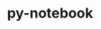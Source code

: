---
title: "py-notebook"
layout: cache
categories: [package, develop]
meta: {"compilers": ["gcc@=11.4.0", "gcc@=9.4.0", "oneapi@=2024.2.1"], "num_specs": 79, "num_specs_by_stack": {"e4s": 29, "e4s-neoverse-v2": 12, "e4s-neoverse_v1": 9, "e4s-oneapi": 21, "e4s-power": 8, "root": 79}, "oss": ["ubuntu20.04", "ubuntu22.04"], "platforms": ["linux"], "stacks": ["e4s", "e4s-neoverse-v2", "e4s-neoverse_v1", "e4s-oneapi", "e4s-power", "root"], "targets": ["neoverse_v1", "neoverse_v2", "ppc64le", "x86_64_v3"], "versions": ["6.4.12", "6.5.4"]}
spec_details: [{"compiler": "gcc@=9.4.0", "hash": "22qnpxyyilo4kcudxokat73va2dsnzis", "os": "ubuntu20.04", "platform": "linux", "size": "-", "stacks": ["e4s-power", "root"], "target": "ppc64le", "variants": ["build_system=python_pip"], "versions": ["6.4.12"]}, {"compiler": "oneapi@=2024.2.1", "hash": "26pav7cp4ihjmpuq5wz2hgip6vd7zcy6", "os": "ubuntu22.04", "platform": "linux", "size": "-", "stacks": ["e4s-oneapi", "root"], "target": "x86_64_v3", "variants": ["build_system=python_pip"], "versions": ["6.5.4"]}, {"compiler": "gcc@=11.4.0", "hash": "2ec62azixuerehvycvz6dp7gduf4ralc", "os": "ubuntu22.04", "platform": "linux", "size": "-", "stacks": ["e4s", "root"], "target": "x86_64_v3", "variants": ["build_system=python_pip"], "versions": ["6.5.4"]}, {"compiler": "oneapi@=2024.2.1", "hash": "34b6n2er3tszu3sbwc5uj3pwu7o6l53g", "os": "ubuntu22.04", "platform": "linux", "size": "-", "stacks": ["e4s-oneapi", "root"], "target": "x86_64_v3", "variants": ["build_system=python_pip"], "versions": ["6.5.4"]}, {"compiler": "gcc@=11.4.0", "hash": "3d53ytr76ztub333qc2vihti2bz4g4qu", "os": "ubuntu22.04", "platform": "linux", "size": "-", "stacks": ["e4s-neoverse_v1", "root"], "target": "neoverse_v1", "variants": ["build_system=python_pip"], "versions": ["6.5.4"]}, {"compiler": "gcc@=11.4.0", "hash": "3giy3chdibo3obpzmy6rllcgwxfp567o", "os": "ubuntu22.04", "platform": "linux", "size": "-", "stacks": ["e4s-neoverse-v2", "root"], "target": "neoverse_v2", "variants": ["build_system=python_pip"], "versions": ["6.5.4"]}, {"compiler": "gcc@=11.4.0", "hash": "5b2t2qra2vsvlxnnceurwtg64d4w3wx7", "os": "ubuntu22.04", "platform": "linux", "size": "-", "stacks": ["e4s-neoverse_v1", "root"], "target": "neoverse_v1", "variants": ["build_system=python_pip"], "versions": ["6.5.4"]}, {"compiler": "gcc@=11.4.0", "hash": "5czajxhgro7raqlkt37kcbtoxgck7c7x", "os": "ubuntu22.04", "platform": "linux", "size": "-", "stacks": ["e4s", "root"], "target": "x86_64_v3", "variants": ["build_system=python_pip"], "versions": ["6.5.4"]}, {"compiler": "gcc@=11.4.0", "hash": "6eiqogpq6gyya2wuirv5svptouhv62kn", "os": "ubuntu22.04", "platform": "linux", "size": "-", "stacks": ["e4s-neoverse-v2", "root"], "target": "neoverse_v2", "variants": ["build_system=python_pip"], "versions": ["6.5.4"]}, {"compiler": "gcc@=11.4.0", "hash": "6f5u22bbdbadkechihtkf4y6k2ieafts", "os": "ubuntu22.04", "platform": "linux", "size": "-", "stacks": ["e4s-neoverse_v1", "root"], "target": "neoverse_v1", "variants": ["build_system=python_pip"], "versions": ["6.5.4"]}, {"compiler": "gcc@=11.4.0", "hash": "6f6hxesdp63l5o5ootc5k44lpqqpjgrk", "os": "ubuntu22.04", "platform": "linux", "size": "-", "stacks": ["e4s", "root"], "target": "x86_64_v3", "variants": ["build_system=python_pip"], "versions": ["6.5.4"]}, {"compiler": "gcc@=11.4.0", "hash": "6zrfe5flyi6fhy5aitxezldk7e7g2k72", "os": "ubuntu22.04", "platform": "linux", "size": "-", "stacks": ["e4s", "root"], "target": "x86_64_v3", "variants": ["build_system=python_pip"], "versions": ["6.5.4"]}, {"compiler": "oneapi@=2024.2.1", "hash": "75fheyr27q4fh5x7gela5xfz2vv4hp5y", "os": "ubuntu22.04", "platform": "linux", "size": "-", "stacks": ["e4s-oneapi", "root"], "target": "x86_64_v3", "variants": ["build_system=python_pip"], "versions": ["6.4.12"]}, {"compiler": "oneapi@=2024.2.1", "hash": "agbhdxixuneafuy4zm7mfek2zf3xp5nn", "os": "ubuntu22.04", "platform": "linux", "size": "-", "stacks": ["e4s-oneapi", "root"], "target": "x86_64_v3", "variants": ["build_system=python_pip"], "versions": ["6.4.12"]}, {"compiler": "gcc@=11.4.0", "hash": "bg5e3kzfryhph4ej6clsbk6rry32a5uk", "os": "ubuntu22.04", "platform": "linux", "size": "-", "stacks": ["e4s-neoverse-v2", "root"], "target": "neoverse_v2", "variants": ["build_system=python_pip"], "versions": ["6.5.4"]}, {"compiler": "gcc@=11.4.0", "hash": "bvvvcwlqcyj7g563bndvsf3uouendjnk", "os": "ubuntu22.04", "platform": "linux", "size": "-", "stacks": ["e4s", "root"], "target": "x86_64_v3", "variants": ["build_system=python_pip"], "versions": ["6.5.4"]}, {"compiler": "oneapi@=2024.2.1", "hash": "bx4qz2o5ovocquqtx6wtgadeturnhrfa", "os": "ubuntu22.04", "platform": "linux", "size": "-", "stacks": ["e4s-oneapi", "root"], "target": "x86_64_v3", "variants": ["build_system=python_pip"], "versions": ["6.5.4"]}, {"compiler": "gcc@=11.4.0", "hash": "dkzxnegqbbndxt3vl3sctfrcafo32alb", "os": "ubuntu22.04", "platform": "linux", "size": "-", "stacks": ["e4s", "root"], "target": "x86_64_v3", "variants": ["build_system=python_pip"], "versions": ["6.5.4"]}, {"compiler": "gcc@=11.4.0", "hash": "ea2ugodjzmfzfcojfz2o32crdagb7jwp", "os": "ubuntu22.04", "platform": "linux", "size": "-", "stacks": ["e4s", "root"], "target": "x86_64_v3", "variants": ["build_system=python_pip"], "versions": ["6.5.4"]}, {"compiler": "gcc@=11.4.0", "hash": "edf2qn3wggsqjrtxmhj2hbr6bc22ngvi", "os": "ubuntu22.04", "platform": "linux", "size": "-", "stacks": ["e4s", "root"], "target": "x86_64_v3", "variants": ["build_system=python_pip"], "versions": ["6.5.4"]}, {"compiler": "gcc@=9.4.0", "hash": "f6m5runisr24rxzlrmwmlvqec3av6kn3", "os": "ubuntu20.04", "platform": "linux", "size": "-", "stacks": ["e4s-power", "root"], "target": "ppc64le", "variants": ["build_system=python_pip"], "versions": ["6.5.4"]}, {"compiler": "gcc@=11.4.0", "hash": "fj3hz7brfksm62umjoqvlu6hvsjxkoyv", "os": "ubuntu22.04", "platform": "linux", "size": "-", "stacks": ["e4s", "root"], "target": "x86_64_v3", "variants": ["build_system=python_pip"], "versions": ["6.5.4"]}, {"compiler": "gcc@=11.4.0", "hash": "fkibcwu22qewfkrgmnk5snt72ipomoi2", "os": "ubuntu22.04", "platform": "linux", "size": "-", "stacks": ["e4s", "root"], "target": "x86_64_v3", "variants": ["build_system=python_pip"], "versions": ["6.5.4"]}, {"compiler": "oneapi@=2024.2.1", "hash": "geo63lessklmo6tigw5zrncgf6byd6pk", "os": "ubuntu22.04", "platform": "linux", "size": "-", "stacks": ["e4s-oneapi", "root"], "target": "x86_64_v3", "variants": ["build_system=python_pip"], "versions": ["6.5.4"]}, {"compiler": "gcc@=11.4.0", "hash": "grsvv4ddios7e3uy3rgppzwg4khcth6r", "os": "ubuntu22.04", "platform": "linux", "size": "-", "stacks": ["e4s", "root"], "target": "x86_64_v3", "variants": ["build_system=python_pip"], "versions": ["6.5.4"]}, {"compiler": "gcc@=11.4.0", "hash": "hficdxlabyowpeotnghioa2e5fqanm4z", "os": "ubuntu22.04", "platform": "linux", "size": "-", "stacks": ["e4s", "root"], "target": "x86_64_v3", "variants": ["build_system=python_pip"], "versions": ["6.5.4"]}, {"compiler": "gcc@=11.4.0", "hash": "hgq3ysrwl35c5jr6yf6i3ette2cukjw4", "os": "ubuntu22.04", "platform": "linux", "size": "-", "stacks": ["e4s", "root"], "target": "x86_64_v3", "variants": ["build_system=python_pip"], "versions": ["6.5.4"]}, {"compiler": "gcc@=11.4.0", "hash": "hkruc3namfaezgi55klmloeamfirmyge", "os": "ubuntu22.04", "platform": "linux", "size": "-", "stacks": ["e4s-neoverse_v1", "root"], "target": "neoverse_v1", "variants": ["build_system=python_pip"], "versions": ["6.5.4"]}, {"compiler": "oneapi@=2024.2.1", "hash": "hqc4zqio46mbmnijk3yy6vs3cha2756k", "os": "ubuntu22.04", "platform": "linux", "size": "-", "stacks": ["e4s-oneapi", "root"], "target": "x86_64_v3", "variants": ["build_system=python_pip"], "versions": ["6.5.4"]}, {"compiler": "gcc@=11.4.0", "hash": "i2vgnxlzxa62jtsw3ikkesm2dl4u5pko", "os": "ubuntu22.04", "platform": "linux", "size": "-", "stacks": ["e4s", "root"], "target": "x86_64_v3", "variants": ["build_system=python_pip"], "versions": ["6.5.4"]}, {"compiler": "gcc@=11.4.0", "hash": "ipx575y2p5it2ojymn3y5sb5w5ou7ly7", "os": "ubuntu22.04", "platform": "linux", "size": "-", "stacks": ["e4s", "root"], "target": "x86_64_v3", "variants": ["build_system=python_pip"], "versions": ["6.5.4"]}, {"compiler": "gcc@=11.4.0", "hash": "jqp3a222xnsgecr65rj2mwbaswbmh64s", "os": "ubuntu22.04", "platform": "linux", "size": "-", "stacks": ["e4s-neoverse-v2", "root"], "target": "neoverse_v2", "variants": ["build_system=python_pip"], "versions": ["6.5.4"]}, {"compiler": "gcc@=11.4.0", "hash": "jt3f65snshk47ooqdw3k3srht445gal7", "os": "ubuntu22.04", "platform": "linux", "size": "-", "stacks": ["e4s", "root"], "target": "x86_64_v3", "variants": ["build_system=python_pip"], "versions": ["6.5.4"]}, {"compiler": "oneapi@=2024.2.1", "hash": "khvb75vru4i2xzuxcbn5ml6satj3t74g", "os": "ubuntu22.04", "platform": "linux", "size": "-", "stacks": ["e4s-oneapi", "root"], "target": "x86_64_v3", "variants": ["build_system=python_pip"], "versions": ["6.5.4"]}, {"compiler": "oneapi@=2024.2.1", "hash": "kialufgocniyd7lpkkkdtcet3tw3bmvr", "os": "ubuntu22.04", "platform": "linux", "size": "-", "stacks": ["e4s-oneapi", "root"], "target": "x86_64_v3", "variants": ["build_system=python_pip"], "versions": ["6.4.12"]}, {"compiler": "oneapi@=2024.2.1", "hash": "l3o2yvcywksvsis5jerj4cx353v2u6on", "os": "ubuntu22.04", "platform": "linux", "size": "-", "stacks": ["e4s-oneapi", "root"], "target": "x86_64_v3", "variants": ["build_system=python_pip"], "versions": ["6.5.4"]}, {"compiler": "gcc@=11.4.0", "hash": "ldav4fmwowj3h2a7eppxeyohnrjljuny", "os": "ubuntu22.04", "platform": "linux", "size": "-", "stacks": ["e4s", "root"], "target": "x86_64_v3", "variants": ["build_system=python_pip"], "versions": ["6.5.4"]}, {"compiler": "gcc@=9.4.0", "hash": "li4va4pyavsk4uixhmdmuzkp7ylmokun", "os": "ubuntu20.04", "platform": "linux", "size": "-", "stacks": ["e4s-power", "root"], "target": "ppc64le", "variants": ["build_system=python_pip"], "versions": ["6.5.4"]}, {"compiler": "gcc@=11.4.0", "hash": "lnfuy4tqxuyahibjupxhd2vzrux2uxlt", "os": "ubuntu22.04", "platform": "linux", "size": "-", "stacks": ["e4s-neoverse_v1", "root"], "target": "neoverse_v1", "variants": ["build_system=python_pip"], "versions": ["6.5.4"]}, {"compiler": "oneapi@=2024.2.1", "hash": "mc55cenudanz37f4jzuxfbrh4t7lrypc", "os": "ubuntu22.04", "platform": "linux", "size": "-", "stacks": ["e4s-oneapi", "root"], "target": "x86_64_v3", "variants": ["build_system=python_pip"], "versions": ["6.5.4"]}, {"compiler": "oneapi@=2024.2.1", "hash": "msofngrz6z2lyvzvzowjx3pqraue4u4e", "os": "ubuntu22.04", "platform": "linux", "size": "-", "stacks": ["e4s-oneapi", "root"], "target": "x86_64_v3", "variants": ["build_system=python_pip"], "versions": ["6.5.4"]}, {"compiler": "gcc@=11.4.0", "hash": "mv4vun7dpqw24x6mns6noqhbpuvvmg6z", "os": "ubuntu22.04", "platform": "linux", "size": "-", "stacks": ["e4s-neoverse_v1", "root"], "target": "neoverse_v1", "variants": ["build_system=python_pip"], "versions": ["6.5.4"]}, {"compiler": "gcc@=11.4.0", "hash": "nfbdmwi5haes6bttb4pjvyxbmlh2xjfk", "os": "ubuntu22.04", "platform": "linux", "size": "-", "stacks": ["e4s", "root"], "target": "x86_64_v3", "variants": ["build_system=python_pip"], "versions": ["6.5.4"]}, {"compiler": "gcc@=11.4.0", "hash": "niujbvbl77r2ea5s55ik3jc56sycst2b", "os": "ubuntu22.04", "platform": "linux", "size": "-", "stacks": ["e4s", "root"], "target": "x86_64_v3", "variants": ["build_system=python_pip"], "versions": ["6.5.4"]}, {"compiler": "gcc@=11.4.0", "hash": "nn2nr6b6n5ad5gsq4v5vxynjyk5m6osi", "os": "ubuntu22.04", "platform": "linux", "size": "-", "stacks": ["e4s-neoverse-v2", "root"], "target": "neoverse_v2", "variants": ["build_system=python_pip"], "versions": ["6.5.4"]}, {"compiler": "oneapi@=2024.2.1", "hash": "nwh4uhdpmgvfll4xekcfrh33crpjmy2m", "os": "ubuntu22.04", "platform": "linux", "size": "-", "stacks": ["e4s-oneapi", "root"], "target": "x86_64_v3", "variants": ["build_system=python_pip"], "versions": ["6.5.4"]}, {"compiler": "gcc@=11.4.0", "hash": "ohfvp7fgyjglvzxca3j7mtift2eh5o7e", "os": "ubuntu22.04", "platform": "linux", "size": "-", "stacks": ["e4s", "root"], "target": "x86_64_v3", "variants": ["build_system=python_pip"], "versions": ["6.5.4"]}, {"compiler": "oneapi@=2024.2.1", "hash": "osj6csov4osss5gobbyd2qmm37wl33a5", "os": "ubuntu22.04", "platform": "linux", "size": "-", "stacks": ["e4s-oneapi", "root"], "target": "x86_64_v3", "variants": ["build_system=python_pip"], "versions": ["6.5.4"]}, {"compiler": "gcc@=11.4.0", "hash": "pi66ibd644rz6336xfzptexonf2ef7rm", "os": "ubuntu22.04", "platform": "linux", "size": "-", "stacks": ["e4s-neoverse-v2", "root"], "target": "neoverse_v2", "variants": ["build_system=python_pip"], "versions": ["6.5.4"]}, {"compiler": "gcc@=11.4.0", "hash": "ptontwpyln3bjhwc7yosmf2htfdj3rb3", "os": "ubuntu22.04", "platform": "linux", "size": "-", "stacks": ["e4s", "root"], "target": "x86_64_v3", "variants": ["build_system=python_pip"], "versions": ["6.5.4"]}, {"compiler": "gcc@=11.4.0", "hash": "q2rmabfvmt3xhemw3mxxdxkk7u5hmmed", "os": "ubuntu22.04", "platform": "linux", "size": "-", "stacks": ["e4s-neoverse_v1", "root"], "target": "neoverse_v1", "variants": ["build_system=python_pip"], "versions": ["6.5.4"]}, {"compiler": "gcc@=9.4.0", "hash": "qdkxeuyb4ckxx42s744h2bojh62q4cfg", "os": "ubuntu20.04", "platform": "linux", "size": "-", "stacks": ["e4s-power", "root"], "target": "ppc64le", "variants": ["build_system=python_pip"], "versions": ["6.4.12"]}, {"compiler": "gcc@=11.4.0", "hash": "qoxhryvu44ef6z2hldgmwk4z2aqwfpgp", "os": "ubuntu22.04", "platform": "linux", "size": "-", "stacks": ["e4s-neoverse-v2", "root"], "target": "neoverse_v2", "variants": ["build_system=python_pip"], "versions": ["6.5.4"]}, {"compiler": "gcc@=11.4.0", "hash": "s7efy4kxk2lj46vhtpbepngl3stniddk", "os": "ubuntu22.04", "platform": "linux", "size": "-", "stacks": ["e4s-neoverse-v2", "root"], "target": "neoverse_v2", "variants": ["build_system=python_pip"], "versions": ["6.5.4"]}, {"compiler": "gcc@=11.4.0", "hash": "smfouwntv7mtcxnhaccufozzhai2ekaf", "os": "ubuntu22.04", "platform": "linux", "size": "-", "stacks": ["e4s", "root"], "target": "x86_64_v3", "variants": ["build_system=python_pip"], "versions": ["6.5.4"]}, {"compiler": "gcc@=11.4.0", "hash": "so2hewtiltjya5kbwdfmgxl7ramyk4r2", "os": "ubuntu22.04", "platform": "linux", "size": "-", "stacks": ["e4s", "root"], "target": "x86_64_v3", "variants": ["build_system=python_pip"], "versions": ["6.5.4"]}, {"compiler": "oneapi@=2024.2.1", "hash": "t7sbtdmvftd2a3itxshahn627ncrl3ta", "os": "ubuntu22.04", "platform": "linux", "size": "-", "stacks": ["e4s-oneapi", "root"], "target": "x86_64_v3", "variants": ["build_system=python_pip"], "versions": ["6.5.4"]}, {"compiler": "gcc@=9.4.0", "hash": "tffk7tqawbpinzb2tnuxsjtsdf4wuqu5", "os": "ubuntu20.04", "platform": "linux", "size": "-", "stacks": ["e4s-power", "root"], "target": "ppc64le", "variants": ["build_system=python_pip"], "versions": ["6.5.4"]}, {"compiler": "gcc@=11.4.0", "hash": "tlb3yr64o76p6z5wm7s7sjl4qr3ebur7", "os": "ubuntu22.04", "platform": "linux", "size": "-", "stacks": ["e4s", "root"], "target": "x86_64_v3", "variants": ["build_system=python_pip"], "versions": ["6.5.4"]}, {"compiler": "gcc@=9.4.0", "hash": "uwhvcc6jngfb3dou7s4n52fg7fs3uwst", "os": "ubuntu20.04", "platform": "linux", "size": "-", "stacks": ["e4s-power", "root"], "target": "ppc64le", "variants": ["build_system=python_pip"], "versions": ["6.5.4"]}, {"compiler": "gcc@=9.4.0", "hash": "v6kwmr7voxhfev7ehv2l45fcqt3sc47t", "os": "ubuntu20.04", "platform": "linux", "size": "-", "stacks": ["e4s-power", "root"], "target": "ppc64le", "variants": ["build_system=python_pip"], "versions": ["6.5.4"]}, {"compiler": "oneapi@=2024.2.1", "hash": "vearndnptbf4chrx2qcguyzk4waqibgk", "os": "ubuntu22.04", "platform": "linux", "size": "-", "stacks": ["e4s-oneapi", "root"], "target": "x86_64_v3", "variants": ["build_system=python_pip"], "versions": ["6.5.4"]}, {"compiler": "gcc@=11.4.0", "hash": "vghy2ifojgc4jcm7eobmv7qnqy7kxcr4", "os": "ubuntu22.04", "platform": "linux", "size": "-", "stacks": ["e4s", "root"], "target": "x86_64_v3", "variants": ["build_system=python_pip"], "versions": ["6.5.4"]}, {"compiler": "oneapi@=2024.2.1", "hash": "vhzucol3hanh6xxzq23hz7cm67xum5jd", "os": "ubuntu22.04", "platform": "linux", "size": "-", "stacks": ["e4s-oneapi", "root"], "target": "x86_64_v3", "variants": ["build_system=python_pip"], "versions": ["6.4.12"]}, {"compiler": "gcc@=11.4.0", "hash": "wjkq5z4xskyxzrgvgbpeijjnz65s2iyx", "os": "ubuntu22.04", "platform": "linux", "size": "-", "stacks": ["e4s-neoverse-v2", "root"], "target": "neoverse_v2", "variants": ["build_system=python_pip"], "versions": ["6.5.4"]}, {"compiler": "gcc@=11.4.0", "hash": "wtsdpz3yiih7vwufiy7dzhp66k6jbvxe", "os": "ubuntu22.04", "platform": "linux", "size": "-", "stacks": ["e4s", "root"], "target": "x86_64_v3", "variants": ["build_system=python_pip"], "versions": ["6.5.4"]}, {"compiler": "gcc@=11.4.0", "hash": "x57fyf74xucixfzutbyrxuporgdq3pzv", "os": "ubuntu22.04", "platform": "linux", "size": "-", "stacks": ["e4s-neoverse-v2", "root"], "target": "neoverse_v2", "variants": ["build_system=python_pip"], "versions": ["6.5.4"]}, {"compiler": "gcc@=11.4.0", "hash": "xibi5js3b2evj3vjpzauon5lnt3bbj4l", "os": "ubuntu22.04", "platform": "linux", "size": "-", "stacks": ["e4s-neoverse-v2", "root"], "target": "neoverse_v2", "variants": ["build_system=python_pip"], "versions": ["6.5.4"]}, {"compiler": "oneapi@=2024.2.1", "hash": "xk2y3wxvoek6mbpzy6vpzi5khhb6srem", "os": "ubuntu22.04", "platform": "linux", "size": "-", "stacks": ["e4s-oneapi", "root"], "target": "x86_64_v3", "variants": ["build_system=python_pip"], "versions": ["6.4.12"]}, {"compiler": "gcc@=9.4.0", "hash": "xnmumokwtc7qibycoephwsqjgvgkjyma", "os": "ubuntu20.04", "platform": "linux", "size": "-", "stacks": ["e4s-power", "root"], "target": "ppc64le", "variants": ["build_system=python_pip"], "versions": ["6.5.4"]}, {"compiler": "oneapi@=2024.2.1", "hash": "yb7mbcb7ksmccirfkz4mendwrkhjy2j3", "os": "ubuntu22.04", "platform": "linux", "size": "-", "stacks": ["e4s-oneapi", "root"], "target": "x86_64_v3", "variants": ["build_system=python_pip"], "versions": ["6.5.4"]}, {"compiler": "gcc@=11.4.0", "hash": "ydrmwldkkspx6v4bdb2kg5jz7rt2idlo", "os": "ubuntu22.04", "platform": "linux", "size": "-", "stacks": ["e4s", "root"], "target": "x86_64_v3", "variants": ["build_system=python_pip"], "versions": ["6.5.4"]}, {"compiler": "gcc@=11.4.0", "hash": "yiy2cwjbtqoxboopyyycdktrbmv2dmcc", "os": "ubuntu22.04", "platform": "linux", "size": "-", "stacks": ["e4s", "root"], "target": "x86_64_v3", "variants": ["build_system=python_pip"], "versions": ["6.5.4"]}, {"compiler": "gcc@=11.4.0", "hash": "ylqxpnkrso7pidbrayzjzqr4iqjzl3x4", "os": "ubuntu22.04", "platform": "linux", "size": "-", "stacks": ["e4s-neoverse_v1", "root"], "target": "neoverse_v1", "variants": ["build_system=python_pip"], "versions": ["6.5.4"]}, {"compiler": "oneapi@=2024.2.1", "hash": "yyq2oayq6fcug3nvn2gjv5ydmpkrjdzc", "os": "ubuntu22.04", "platform": "linux", "size": "-", "stacks": ["e4s-oneapi", "root"], "target": "x86_64_v3", "variants": ["build_system=python_pip"], "versions": ["6.4.12"]}, {"compiler": "gcc@=11.4.0", "hash": "z3ngz3qvbaeb3ni5o2g3rjtw6sa5qkkq", "os": "ubuntu22.04", "platform": "linux", "size": "-", "stacks": ["e4s", "root"], "target": "x86_64_v3", "variants": ["build_system=python_pip"], "versions": ["6.5.4"]}, {"compiler": "oneapi@=2024.2.1", "hash": "zgcslzxirflxsstiazdfqsygtezfzfhu", "os": "ubuntu22.04", "platform": "linux", "size": "-", "stacks": ["e4s-oneapi", "root"], "target": "x86_64_v3", "variants": ["build_system=python_pip"], "versions": ["6.5.4"]}, {"compiler": "gcc@=11.4.0", "hash": "zuvrlcd6mmrdu5u76pozzdxdkbh37y3v", "os": "ubuntu22.04", "platform": "linux", "size": "-", "stacks": ["e4s-neoverse_v1", "root"], "target": "neoverse_v1", "variants": ["build_system=python_pip"], "versions": ["6.5.4"]}, {"compiler": "gcc@=11.4.0", "hash": "zyteafen4hxnpoteja2pkc5ft7axyeyk", "os": "ubuntu22.04", "platform": "linux", "size": "-", "stacks": ["e4s-neoverse-v2", "root"], "target": "neoverse_v2", "variants": ["build_system=python_pip"], "versions": ["6.5.4"]}]
---